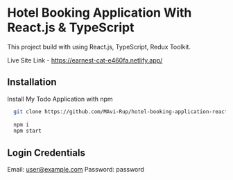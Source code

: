 
# Hotel Booking Application With React.js & TypeScript

This project build with using React.js, TypeScript, Redux Toolkit.

Live Site Link - https://earnest-cat-e460fa.netlify.app/






## Installation

Install My Todo Application with npm

```bash
  git clone https://github.com/MAvi-Rup/hotel-booking-application-react-typescript.git
 
  npm i
  npm start
```
    
## Login Credentials
Email: user@example.com
Password: password
